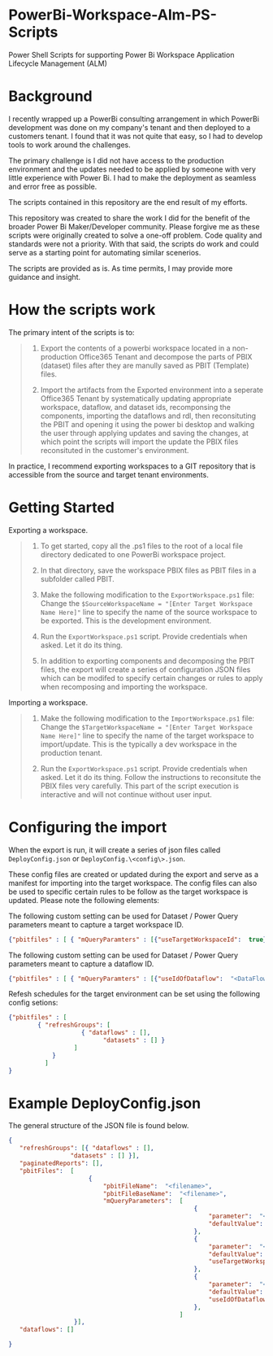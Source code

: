 # PowerBi-Workspace-Alm-PS-Scripts
Power Shell Scripts for supporting Power Bi Workspace Application Lifecycle Management (ALM)

# Background

I recently wrapped up a PowerBi consulting arrangement in which PowerBi development was done on my company's tenant and then deployed to a customers tenant.  I found that it was not quite that easy, so I had to develop tools to work around the challenges.  

The primary challenge is I did not have access to the production environment and the updates needed to be applied by someone with very little experience with Power Bi.  I had to make the deployment as seamless and error free as possible.

The scripts contained in this repository are the end result of my efforts.

This repository was created to share the work I did for the benefit of the broader Power Bi Maker/Developer community.  Please forgive me as these scripts were originally created to solve a one-off problem.   Code quality and standards were not a priority.  With that said, the scripts do work and could serve as a starting point for automating similar scenerios.

The scripts are provided as is.  As time permits, I may provide more guidance and insight.

# How the scripts work

The primary intent of the scripts is to:
>1)  Export the contents of a powerbi workspace located in a non-production Office365 Tenant and decompose the parts of PBIX (dataset) files after they are manully saved as PBIT (Template) files.
>
>2)  Import the artifacts from the Exported environment into a seperate Office365 Tenant by systematically updating appropriate workspace, dataflow, and dataset ids, recomponsing the components, importing the dataflows and rdl, then reconsituting the PBIT and opening it using the power bi desktop and walking the user through applying updates and saving the changes, at which point the scripts will import the update the PBIX files reconsituted in the customer's environment.

In practice, I recommend exporting workspaces to a GIT repository that is accessible from the source and target tenant environments.

# Getting Started

Exporting a workspace.

>  1)   To get started, copy all the .ps1 files to the root of a local file directory dedicated to one PowerBi workspace project.
>
>  2)   In that directory, save the workspace PBIX files as PBIT files in a subfolder called PBIT.
>
>  3)   Make the following modification to the `ExportWorkspace.ps1` file:  Change the `$SourceWorkspaceName = "[Enter Target Workspace Name Here]"` line to specify the name of the source workspace to be exported.  This is the development environment.
>
>  4)   Run the `ExportWorkspace.ps1` script.  Provide credentials when asked.  Let it do its thing.
>
>  5)   In addition to exporting components and decomposing the PBIT files, the export will create a series of configuration JSON files which can be modifed to specify certain changes or rules to apply when recomposing and importing the workspace.

Importing a workspace.

>  1)   Make the following modification to the `ImportWorkspace.ps1` file:  Change the `$TargetWorkspaceName = "[Enter Target Workspace Name Here]"` line to specify the name of the target workspace to import/update.  This is the typically a dev workspace in the production tenant.
>
>  2)   Run the `ExportWorkspace.ps1` script.  Provide credentials when asked.  Let it do its thing.  Follow the instructions to reconsitute the PBIX files very carefully.  This part of the script execution is interactive and will not continue without user input.

# Configuring the import

When the export is run, it will create a series of json files called `DeployConfig.json` or `DeployConfig.\<config\>.json`.

These config files are created or updated during the export and serve as a manifest for importing into the target workspace.  The config files can also be used to specific certain rules to be follow as the target workspace is updated.   Please note the following elements:


The following custom setting can be used for Dataset / Power Query parameters meant to capture a target workspace ID.
```json
{"pbitfiles" : [ { "mQueryParamters" : [{"useTargetWorkspaceId":  true}] } ]}
```

The following custom setting can be used for Dataset / Power Query parameters meant to capture a dataflow ID.
```json
{"pbitfiles" : [ { "mQueryParamters" : [{"useIdOfDataflow":  "<DataFlowName>"}] } ]
```
	
Refesh schedules for the target environment can be set using the following config setions:
```json
{"pbitfiles" : [ 
		{ "refreshGroups": [
					{ "dataflows" : [],
				          "datasets" : [] }
				  ]
	        }
	      ]
}
```

# Example DeployConfig.json 

The general structure of the JSON file is found below. 
```json
{
   "refreshGroups": [{ "dataflows" : [],
			     "datasets" : [] }],
   "paginatedReports": [],	
   "pbitFiles":  [
                      {
                          "pbitFileName":  "<filename>",
                          "pbitFileBaseName":  "<filename>",
                          "mQueryParameters":  [
                                                   {
                                                       "parameter":  "<Parameter>",
                                                       "defaultValue":  "<DefaultValue>"
                                                   },
                                                   {
                                                       "parameter":  "<Workspace Id Parameter>",
                                                       "defaultValue":  "<Dev Workspace ID>",
                                                       "useTargetWorkspaceId":  true
                                                   },
                                                   {
                                                       "parameter":  "<Dataflow ID Parameter>",
                                                       "defaultValue":  "<Dev Dataflow ID>",
                                                       "useIdOfDataflow":  "<DataFlowName>"
                                                   },
                                               ]
                  }],
   "dataflows": []

}
```




